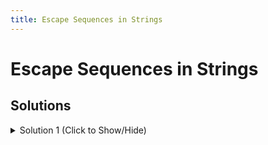 ```yaml
---
title: Escape Sequences in Strings
---
```

# Escape Sequences in Strings

## Solutions

<details><summary>Solution 1 (Click to Show/Hide)</summary>

```javascript
var myStr = "FirstLine\n\t\\SecondLine\nThirdLine";
```
</details>
